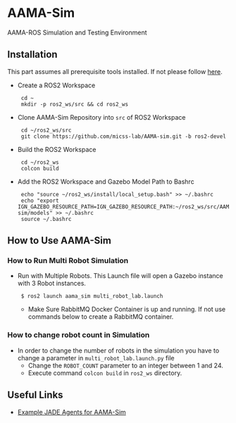 # AAMA-Sim

AAMA-ROS Simulation and Testing Environment

## Installation

This part assumes all prerequisite tools installed. If not please follow [here](setup.md).

- Create a ROS2 Workspace
  ```
   cd ~
   mkdir -p ros2_ws/src && cd ros2_ws
  ```

- Clone AAMA-Sim Repository into `src` of ROS2 Workspace
  ```
   cd ~/ros2_ws/src
   git clone https://github.com/micss-lab/AAMA-sim.git -b ros2-devel
  ```

- Build the ROS2 Workspace
  ```
   cd ~/ros2_ws
   colcon build
  ```

- Add the ROS2 Workspace and Gazebo Model Path to Bashrc
  ```
   echo "source ~/ros2_ws/install/local_setup.bash" >> ~/.bashrc
   echo "export IGN_GAZEBO_RESOURCE_PATH=IGN_GAZEBO_RESOURCE_PATH:~/ros2_ws/src/AAMA-sim/models" >> ~/.bashrc
   source ~/.bashrc
  ```

## How to Use AAMA-Sim

### How to Run Multi Robot Simulation

- Run with Multiple Robots. This Launch file will open a Gazebo instance with
  3 Robot instances.
  ```
   $ ros2 launch aama_sim multi_robot_lab.launch
  ```

    - Make Sure RabbitMQ Docker Container is up and running. If not use commands below to create a RabbitMQ container.

### How to change robot count in Simulation

- In order to change the number of robots in the simulation you have to change a parameter
  in `multi_robot_lab.launch.py` file
  - Change the `ROBOT_COUNT` parameter to an integer between 1 and 24.
  - Execute command `colcon build` in `ros2_ws` directory.

## Useful Links

- [Example JADE Agents for AAMA-Sim](https://github.com/micss-lab/AAMA-example-agents)